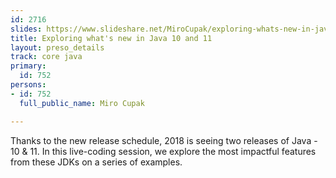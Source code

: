 ```yaml
---
id: 2716
slides: https://www.slideshare.net/MiroCupak/exploring-whats-new-in-java-10-and-11-and-12
title: Exploring what's new in Java 10 and 11
layout: preso_details
track: core java
primary:
  id: 752
persons:
- id: 752
  full_public_name: Miro Cupak

---
```

<p>Thanks to the new release schedule, 2018 is seeing two releases of Java - 10 &amp; 11. In this live-coding session, we explore the most impactful features from these JDKs on a series of examples.</p>
